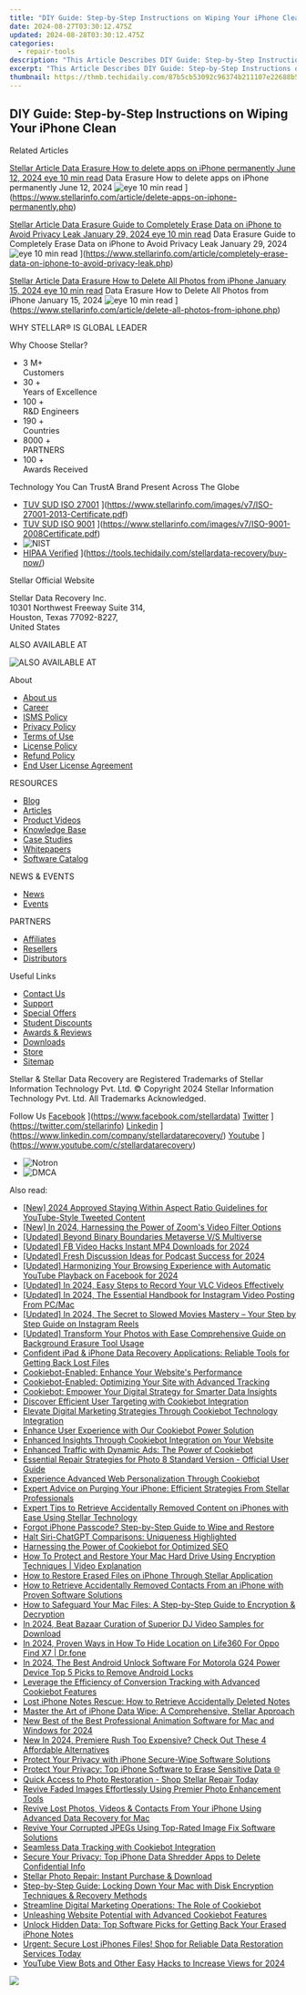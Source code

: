 ```yaml
---
title: "DIY Guide: Step-by-Step Instructions on Wiping Your iPhone Clean"
date: 2024-08-27T03:30:12.475Z
updated: 2024-08-28T03:30:12.475Z
categories:
  - repair-tools
description: "This Article Describes DIY Guide: Step-by-Step Instructions on Wiping Your iPhone Clean"
excerpt: "This Article Describes DIY Guide: Step-by-Step Instructions on Wiping Your iPhone Clean"
thumbnail: https://thmb.techidaily.com/87b5cb53092c96374b211107e22688b5c4f8882b596f887e1d775282ce65d030.png
---
```


## DIY Guide: Step-by-Step Instructions on Wiping Your iPhone Clean

Related Articles

[Stellar Article Data Erasure  How to delete apps on iPhone permanently June 12, 2024 eye 10 min read](https://www.stellarinfo.com/public/image/article/Ways-to-delete-apps-on-iPhone-permanently-621.jpg) Data Erasure  How to delete apps on iPhone permanently June 12, 2024 ![eye](https://www.stellarinfo.com/public/newarticle/images/eye.png) 10 min read ](https://www.stellarinfo.com/article/delete-apps-on-iphone-permanently.php)

[Stellar Article Data Erasure  Guide to Completely Erase Data on iPhone to Avoid Privacy Leak January 29, 2024 eye 10 min read](https://www.stellarinfo.com/public/image/article/Erase-Data-on-iPhone-to-avoid-Privacy-Leak-619.jpg) Data Erasure  Guide to Completely Erase Data on iPhone to Avoid Privacy Leak January 29, 2024 ![eye](https://www.stellarinfo.com/public/newarticle/images/eye.png) 10 min read ](https://www.stellarinfo.com/article/completely-erase-data-on-iphone-to-avoid-privacy-leak.php)

[Stellar Article Data Erasure  How to Delete All Photos from iPhone January 15, 2024 eye 10 min read](https://www.stellarinfo.com/public/image/article/Methods-to-Delete-all-Photos-from-iPhone-617.jpg) Data Erasure  How to Delete All Photos from iPhone January 15, 2024 ![eye](https://www.stellarinfo.com/public/newarticle/images/eye.png) 10 min read ](https://www.stellarinfo.com/article/delete-all-photos-from-iphone.php)

 WHY STELLAR® IS GLOBAL LEADER

 Why Choose Stellar?

* 3  M+  
Customers
* 30 +  
Years of Excellence
* 100 +  
R&D Engineers
* 190 +  
Countries
* 8000 +  
PARTNERS
* 100 +  
Awards Received

 Technology You Can TrustA Brand Present Across The Globe

* [TUV SUD ISO 27001](https://www.stellarinfo.com/images/v7/tuv1.png) ](https://www.stellarinfo.com/images/v7/ISO-27001-2013-Certificate.pdf)
* [TUV SUD ISO 9001](https://www.stellarinfo.com/images/v7/tuv2.png) ](https://www.stellarinfo.com/images/v7/ISO-9001-2008Certificate.pdf)
* ![NIST](https://www.stellarinfo.com/images/v7/nist.png)
* [HIPAA Verified](https://www.stellarinfo.com/images/v7/hipa.png) ](https://tools.techidaily.com/stellardata-recovery/buy-now/)

 Stellar Official Website

 Stellar Data Recovery Inc.  
 10301 Northwest Freeway Suite 314,  
 Houston, Texas 77092-8227,  
 United States

 ALSO AVAILABLE AT

![ALSO AVAILABLE AT](https://www.stellarinfo.com/images/v7/Partners_logo_new.png)

 About

* [About us](https://tools.techidaily.com/stellardata-recovery/buy-now/)
* [Career](https://tools.techidaily.com/stellardata-recovery/buy-now/)
* [ISMS Policy](https://tools.techidaily.com/stellardata-recovery/buy-now/)
* [Privacy Policy](https://tools.techidaily.com/stellardata-recovery/buy-now/)
* [Terms of Use](https://tools.techidaily.com/stellardata-recovery/buy-now/)
* [License Policy](https://www.stellarinfo.com/software-licensing-usage.php)
* [Refund Policy](https://tools.techidaily.com/stellardata-recovery/buy-now/)
* [End User License Agreement](https://tools.techidaily.com/stellardata-recovery/buy-now/)

 RESOURCES

* [Blog](https://tools.techidaily.com/stellardata-recovery/buy-now/)
* [Articles](https://tools.techidaily.com/stellardata-recovery/buy-now/)
* [Product Videos](https://tools.techidaily.com/stellardata-recovery/buy-now/)
* [Knowledge Base](https://tools.techidaily.com/stellardata-recovery/buy-now/)
* [Case Studies](https://tools.techidaily.com/stellardata-recovery/buy-now/)
* [Whitepapers](https://tools.techidaily.com/stellardata-recovery/buy-now/)
* [Software Catalog](https://tools.techidaily.com/stellardata-recovery/buy-now/)

 NEWS & EVENTS

* [News](https://tools.techidaily.com/stellardata-recovery/buy-now/)
* [Events](https://www.stellarinfo.com/affiliate-summit/affiliate-summit.php)

 PARTNERS

* [Affiliates](https://tools.techidaily.com/stellardata-recovery/buy-now/)
* [Resellers](https://tools.techidaily.com/stellardata-recovery/buy-now/)
* [Distributors](https://tools.techidaily.com/stellardata-recovery/buy-now/)

 Useful Links

* [Contact Us](https://www.stellarinfo.com/contact/contact-us.php)
* [Support](https://tools.techidaily.com/stellardata-recovery/buy-now/)
* [Special Offers](https://tools.techidaily.com/stellardata-recovery/buy-now/)
* [Student Discounts](https://www.stellarinfo.com/student-discount/)
* [Awards & Reviews](https://tools.techidaily.com/stellardata-recovery/buy-now/)
* [Downloads](https://www.stellarinfo.com/download.php)
* [Store](https://tools.techidaily.com/stellardata-recovery/buy-now/)
* [Sitemap](https://www.stellarinfo.com/sitemap.php)

 Stellar & Stellar Data Recovery are Registered Trademarks of Stellar Information Technology Pvt. Ltd. © Copyright 2024 Stellar Information Technology Pvt. Ltd. All Trademarks Acknowledged.

Follow Us [Facebook](https://www.stellarinfo.com/Images/fb.png) ](https://www.facebook.com/stellardata) [Twitter](https://www.stellarinfo.com/Images/tw.png) ](https://twitter.com/stellarinfo) [Linkedin](https://www.stellarinfo.com/Images/in.png) ](https://www.linkedin.com/company/stellardatarecovery/) [Youtube](https://www.stellarinfo.com/newblacktheme/images/yt.png) ](https://www.youtube.com/c/stellardatarecovery)

* ![Notron](https://www.stellarinfo.com/images/v7/notron.png)
* ![DMCA](https://www.stellarinfo.com/images/v7/dmca.png)

<ins class="adsbygoogle"
     style="display:block"
     data-ad-format="autorelaxed"
     data-ad-client="ca-pub-7571918770474297"
     data-ad-slot="1223367746"></ins>



<ins class="adsbygoogle"
     style="display:block"
     data-ad-client="ca-pub-7571918770474297"
     data-ad-slot="8358498916"
     data-ad-format="auto"
     data-full-width-responsive="true"></ins>

<span class="atpl-alsoreadstyle">Also read:</span>
<div><ul>
<li><a href="https://twitter-videos.techidaily.com/new-2024-approved-staying-within-aspect-ratio-guidelines-for-youtube-style-tweeted-content/"><u>[New] 2024 Approved  Staying Within Aspect Ratio Guidelines for YouTube-Style Tweeted Content</u></a></li>
<li><a href="https://visual-screen-recording.techidaily.com/new-in-2024-harnessing-the-power-of-zooms-video-filter-options/"><u>[New] In 2024, Harnessing the Power of Zoom's Video Filter Options</u></a></li>
<li><a href="https://extra-resources.techidaily.com/updated-beyond-binary-boundaries-metaverse-vs-multiverse/"><u>[Updated] Beyond Binary Boundaries  Metaverse V/S Multiverse</u></a></li>
<li><a href="https://facebook-video-files.techidaily.com/updated-fb-video-hacks-instant-mp4-downloads-for-2024/"><u>[Updated] FB Video Hacks  Instant MP4 Downloads for 2024</u></a></li>
<li><a href="https://fox-access.techidaily.com/updated-fresh-discussion-ideas-for-podcast-success-for-2024/"><u>[Updated] Fresh Discussion Ideas for Podcast Success for 2024</u></a></li>
<li><a href="https://facebook-clips.techidaily.com/updated-harmonizing-your-browsing-experience-with-automatic-youtube-playback-on-facebook-for-2024/"><u>[Updated] Harmonizing Your Browsing Experience with Automatic YouTube Playback on Facebook for 2024</u></a></li>
<li><a href="https://visual-screen-recording.techidaily.com/updated-in-2024-easy-steps-to-record-your-vlc-videos-effectively/"><u>[Updated] In 2024, Easy Steps to Record Your VLC Videos Effectively</u></a></li>
<li><a href="https://instagram-video-recordings.techidaily.com/updated-in-2024-the-essential-handbook-for-instagram-video-posting-from-pcmac/"><u>[Updated] In 2024, The Essential Handbook for Instagram Video Posting From PC/Mac</u></a></li>
<li><a href="https://instagram-clips.techidaily.com/updated-in-2024-the-secret-to-slowed-movies-mastery-your-step-by-step-guide-on-instagram-reels/"><u>[Updated] In 2024, The Secret to Slowed Movies Mastery – Your Step by Step Guide on Instagram Reels</u></a></li>
<li><a href="https://some-tips.techidaily.com/updated-transform-your-photos-with-ease-comprehensive-guide-on-background-erasure-tool-usage/"><u>[Updated] Transform Your Photos with Ease  Comprehensive Guide on Background Erasure Tool Usage</u></a></li>
<li><a href="https://data-safeguard.techidaily.com/confident-ipad-and-iphone-data-recovery-applications-reliable-tools-for-getting-back-lost-files/"><u>Confident iPad & iPhone Data Recovery Applications: Reliable Tools for Getting Back Lost Files</u></a></li>
<li><a href="https://data-safeguard.techidaily.com/cookiebot-enabled-enhance-your-websites-performance/"><u>Cookiebot-Enabled: Enhance Your Website's Performance</u></a></li>
<li><a href="https://data-safeguard.techidaily.com/cookiebot-enabled-optimizing-your-site-with-advanced-tracking/"><u>Cookiebot-Enabled: Optimizing Your Site with Advanced Tracking</u></a></li>
<li><a href="https://data-safeguard.techidaily.com/cookiebot-empower-your-digital-strategy-for-smarter-data-insights/"><u>Cookiebot: Empower Your Digital Strategy for Smarter Data Insights</u></a></li>
<li><a href="https://data-safeguard.techidaily.com/discover-efficient-user-targeting-with-cookiebot-integration/"><u>Discover Efficient User Targeting with Cookiebot Integration</u></a></li>
<li><a href="https://data-safeguard.techidaily.com/elevate-digital-marketing-strategies-through-cookiebot-technology-integration/"><u>Elevate Digital Marketing Strategies Through Cookiebot Technology Integration</u></a></li>
<li><a href="https://data-safeguard.techidaily.com/enhance-user-experience-with-our-cookiebot-power-solution/"><u>Enhance User Experience with Our Cookiebot Power Solution</u></a></li>
<li><a href="https://data-safeguard.techidaily.com/enhanced-insights-through-cookiebot-integration-on-your-website/"><u>Enhanced Insights Through Cookiebot Integration on Your Website</u></a></li>
<li><a href="https://data-safeguard.techidaily.com/enhanced-traffic-with-dynamic-ads-the-power-of-cookiebot/"><u>Enhanced Traffic with Dynamic Ads: The Power of Cookiebot</u></a></li>
<li><a href="https://data-safeguard.techidaily.com/essential-repair-strategies-for-photo-8-standard-version-official-user-guide/"><u>Essential Repair Strategies for Photo 8 Standard Version - Official User Guide</u></a></li>
<li><a href="https://data-safeguard.techidaily.com/experience-advanced-web-personalization-through-cookiebot/"><u>Experience Advanced Web Personalization Through Cookiebot</u></a></li>
<li><a href="https://data-safeguard.techidaily.com/expert-advice-on-purging-your-iphone-efficient-strategies-from-stellar-professionals/"><u>Expert Advice on Purging Your iPhone: Efficient Strategies From Stellar Professionals</u></a></li>
<li><a href="https://data-safeguard.techidaily.com/expert-tips-to-retrieve-accidentally-removed-content-on-iphones-with-ease-using-stellar-technology/"><u>Expert Tips to Retrieve Accidentally Removed Content on iPhones with Ease Using Stellar Technology</u></a></li>
<li><a href="https://data-safeguard.techidaily.com/forgot-iphone-passcode-step-by-step-guide-to-wipe-and-restore/"><u>Forgot iPhone Passcode? Step-by-Step Guide to Wipe and Restore</u></a></li>
<li><a href="https://tech-savvy.techidaily.com/halt-siri-chatgpt-comparisons-uniqueness-highlighted/"><u>Halt Siri-ChatGPT Comparisons: Uniqueness Highlighted</u></a></li>
<li><a href="https://data-safeguard.techidaily.com/harnessing-the-power-of-cookiebot-for-optimized-seo/"><u>Harnessing the Power of Cookiebot for Optimized SEO</u></a></li>
<li><a href="https://data-safeguard.techidaily.com/how-to-protect-and-restore-your-mac-hard-drive-using-encryption-techniques-video-explanation/"><u>How To Protect and Restore Your Mac Hard Drive Using Encryption Techniques | Video Explanation</u></a></li>
<li><a href="https://data-safeguard.techidaily.com/how-to-restore-erased-files-on-iphone-through-stellar-application/"><u>How to Restore Erased Files on iPhone Through Stellar Application</u></a></li>
<li><a href="https://data-safeguard.techidaily.com/how-to-retrieve-accidentally-removed-contacts-from-an-iphone-with-proven-software-solutions/"><u>How to Retrieve Accidentally Removed Contacts From an iPhone with Proven Software Solutions</u></a></li>
<li><a href="https://data-safeguard.techidaily.com/how-to-safeguard-your-mac-files-a-step-by-step-guide-to-encryption-and-decryption/"><u>How to Safeguard Your Mac Files: A Step-by-Step Guide to Encryption & Decryption</u></a></li>
<li><a href="https://youtube-video-recordings.techidaily.com/in-2024-beat-bazaar-curation-of-superior-dj-video-samples-for-download/"><u>In 2024, Beat Bazaar  Curation of Superior DJ Video Samples for Download</u></a></li>
<li><a href="https://location-social.techidaily.com/in-2024-proven-ways-in-how-to-hide-location-on-life360-for-oppo-find-x7-drfone-by-drfone-virtual-android/"><u>In 2024, Proven Ways in How To Hide Location on Life360 For Oppo Find X7 | Dr.fone</u></a></li>
<li><a href="https://sim-unlock.techidaily.com/in-2024-the-best-android-unlock-software-for-motorola-g24-power-device-top-5-picks-to-remove-android-locks-by-drfone-android/"><u>In 2024, The Best Android Unlock Software For Motorola G24 Power Device Top 5 Picks to Remove Android Locks</u></a></li>
<li><a href="https://data-safeguard.techidaily.com/leverage-the-efficiency-of-conversion-tracking-with-advanced-cookiebot-features/"><u>Leverage the Efficiency of Conversion Tracking with Advanced Cookiebot Features</u></a></li>
<li><a href="https://data-safeguard.techidaily.com/lost-iphone-notes-rescue-how-to-retrieve-accidentally-deleted-notes/"><u>Lost iPhone Notes Rescue: How to Retrieve Accidentally Deleted Notes</u></a></li>
<li><a href="https://data-safeguard.techidaily.com/master-the-art-of-iphone-data-wipe-a-comprehensive-stellar-approach/"><u>Master the Art of iPhone Data Wipe: A Comprehensive, Stellar Approach</u></a></li>
<li><a href="https://ai-video-apps.techidaily.com/new-best-of-the-best-professional-animation-software-for-mac-and-windows-for-2024/"><u>New Best of the Best Professional Animation Software for Mac and Windows for 2024</u></a></li>
<li><a href="https://ai-video-tools.techidaily.com/new-in-2024-premiere-rush-too-expensive-check-out-these-4-affordable-alternatives/"><u>New In 2024, Premiere Rush Too Expensive? Check Out These 4 Affordable Alternatives</u></a></li>
<li><a href="https://data-safeguard.techidaily.com/protect-your-privacy-with-iphone-secure-wipe-software-solutions/"><u>Protect Your Privacy with iPhone Secure-Wipe Software Solutions</u></a></li>
<li><a href="https://data-safeguard.techidaily.com/protect-your-privacy-top-iphone-software-to-erase-sensitive-data/"><u>Protect Your Privacy: Top iPhone Software to Erase Sensitive Data 🌐</u></a></li>
<li><a href="https://data-safeguard.techidaily.com/quick-access-to-photo-restoration-shop-stellar-repair-today/"><u>Quick Access to Photo Restoration - Shop Stellar Repair Today</u></a></li>
<li><a href="https://data-safeguard.techidaily.com/revive-faded-images-effortlessly-using-premier-photo-enhancement-tools/"><u>Revive Faded Images Effortlessly Using Premier Photo Enhancement Tools</u></a></li>
<li><a href="https://data-safeguard.techidaily.com/revive-lost-photos-videos-and-contacts-from-your-iphone-using-advanced-data-recovery-for-mac/"><u>Revive Lost Photos, Videos & Contacts From Your iPhone Using Advanced Data Recovery for Mac</u></a></li>
<li><a href="https://data-safeguard.techidaily.com/revive-your-corrupted-jpegs-using-top-rated-image-fix-software-solutions/"><u>Revive Your Corrupted JPEGs Using Top-Rated Image Fix Software Solutions</u></a></li>
<li><a href="https://data-safeguard.techidaily.com/seamless-data-tracking-with-cookiebot-integration/"><u>Seamless Data Tracking with Cookiebot Integration</u></a></li>
<li><a href="https://data-safeguard.techidaily.com/secure-your-privacy-top-iphone-data-shredder-apps-to-delete-confidential-info/"><u>Secure Your Privacy: Top iPhone Data Shredder Apps to Delete Confidential Info</u></a></li>
<li><a href="https://data-safeguard.techidaily.com/stellar-photo-repair-instant-purchase-and-download/"><u>Stellar Photo Repair: Instant Purchase & Download</u></a></li>
<li><a href="https://data-safeguard.techidaily.com/step-by-step-guide-locking-down-your-mac-with-disk-encryption-techniques-and-recovery-methods/"><u>Step-by-Step Guide: Locking Down Your Mac with Disk Encryption Techniques & Recovery Methods</u></a></li>
<li><a href="https://data-safeguard.techidaily.com/streamline-digital-marketing-operations-the-role-of-cookiebot/"><u>Streamline Digital Marketing Operations: The Role of Cookiebot</u></a></li>
<li><a href="https://data-safeguard.techidaily.com/unleashing-website-potential-with-advanced-cookiebot-features/"><u>Unleashing Website Potential with Advanced Cookiebot Features</u></a></li>
<li><a href="https://data-safeguard.techidaily.com/unlock-hidden-data-top-software-picks-for-getting-back-your-erased-iphone-notes/"><u>Unlock Hidden Data: Top Software Picks for Getting Back Your Erased iPhone Notes</u></a></li>
<li><a href="https://data-safeguard.techidaily.com/urgent-secure-lost-iphones-files-shop-for-reliable-data-restoration-services-today/"><u>Urgent: Secure Lost iPhones Files! Shop for Reliable Data Restoration Services Today</u></a></li>
<li><a href="https://facebook-record-videos.techidaily.com/youtube-view-bots-and-other-easy-hacks-to-increase-views-for-2024/"><u>YouTube View Bots and Other Easy Hacks to Increase Views for 2024</u></a></li>
</ul></div>

<!-- affiliate ads begin -->
<a href="https://secure.2checkout.com/order/checkout.php?PRODS=3727260&QTY=1&AFFILIATE=108875&CART=1"><img src="http://www.aiseesoft.com/avangate/30p/banner.jpg" border="0"></a>
<!-- affiliate ads end -->